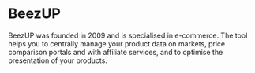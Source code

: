 # BeezUP

<div class="container-toc"></div>

BeezUP was founded in 2009 and is specialised in e-commerce. The tool helps you to centrally manage your product data on markets, price comparison portals and with affiliate services, and to optimise the presentation of your products.
